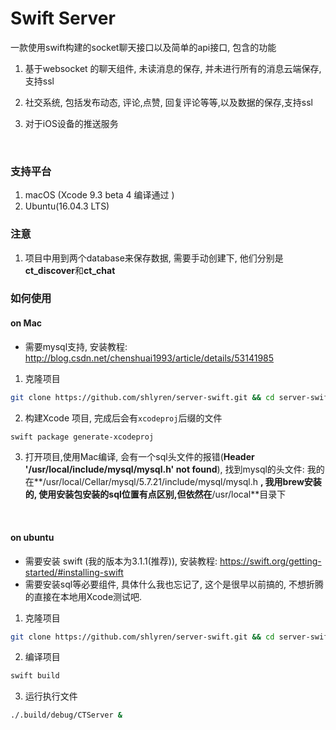 # Swift Server
一款使用swift构建的socket聊天接口以及简单的api接口, 包含的功能
1. 基于websocket 的聊天组件, 未读消息的保存, 并未进行所有的消息云端保存,支持ssl

2. 社交系统, 包括发布动态, 评论,点赞, 回复评论等等,以及数据的保存,支持ssl

3. 对于iOS设备的推送服务

   ​

### 支持平台
1. macOS (Xcode 9.3 beta 4  编译通过 )
2. Ubuntu(16.04.3 LTS) 

### 注意
1. 项目中用到两个database来保存数据, 需要手动创建下, 他们分别是**ct_discover**和**ct_chat**



### 如何使用 

#### on Mac
* 需要mysql支持, 安装教程: http://blog.csdn.net/chenshuai1993/article/details/53141985

1. 克隆项目
```bash
git clone https://github.com/shlyren/server-swift.git && cd server-swift
```

2. 构建Xcode 项目, 完成后会有`xcodeproj`后缀的文件
```bash
swift package generate-xcodeproj
```

3. 打开项目,使用Mac编译, 会有一个sql头文件的报错(**Header '/usr/local/include/mysql/mysql.h' not found**), 找到mysql的头文件: 我的在**/usr/local/Cellar/mysql/5.7.21/include/mysql/mysql.h  **, 我用brew安装的, 使用安装包安装的sql位置有点区别,但依然在**/usr/local**目录下
	
	​
#### on ubuntu
* 需要安装 swift (我的版本为3.1.1(推荐)), 安装教程: https://swift.org/getting-started/#installing-swift
* 需要安装sql等必要组件, 具体什么我也忘记了, 这个是很早以前搞的, 不想折腾的直接在本地用Xcode测试吧.

1. 克隆项目
```bash
git clone https://github.com/shlyren/server-swift.git && cd server-swift
```

2. 编译项目
```bash
swift build
```

3. 运行执行文件
```bash
./.build/debug/CTServer &
```




